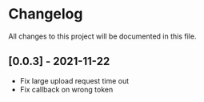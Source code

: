 # Changelog
All changes to this project will be documented in this file.

## [0.0.3] - 2021-11-22
- Fix large upload request time out
- Fix callback on wrong token

